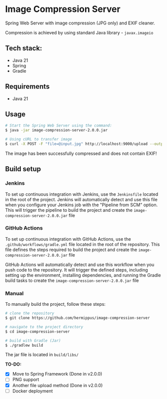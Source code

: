 # Image Compression Server
Spring Web Server with image compression (JPG only) and EXIF cleaner.

Compression is achieved by using standard Java library - `javax.imageio`

## Tech stack:
* Java 21
* Spring
* Gradle

## Requirements
* Java 21

## Usage
```bash
# Start the Spring Web Server using the command:
$ java -jar image-compression-server-2.0.0.jar

# Using cURL to transfer image
$ curl -X POST -F "file=@input.jpg" http://localhost:9000/upload --output output.jpg
```
The image has been successfully compressed and does not contain EXIF!

## Build setup
### Jenkins

To set up continuous integration with Jenkins, use the `Jenkinsfile` located in the root of the project. Jenkins will
automatically detect and use this file when you configure your Jenkins job with the "Pipeline from SCM" option. This
will trigger the pipeline to build the project and create the `image-compression-server-2.0.0.jar` file

### GitHub Actions

To set up continuous integration with GitHub Actions, use the `.github/workflows/gradle.yml` file located in the root of
the repository. This file defines the steps required to build the project and create the `image-compression-server-2.0.0.jar` file

GitHub Actions will automatically detect and use this workflow when you push code to the repository. It will trigger the
defined steps, including setting up the environment, installing dependencies, and running the Gradle build tasks to
create the `image-compression-server-2.0.0.jar` file

### Manual

To manually build the project, follow these steps:

```bash
# clone the repository
$ git clone https://github.com/hermippus/image-compression-server

# navigate to the project directory
$ cd image-compression-server

# build with Gradle (Jar)
$ ./gradlew build
```

The jar file is located in `build/libs/`

**TO-DO:**
- [x] Move to Spring Framework (Done in v2.0.0)
- [ ] PNG support
- [x] Another file upload method (Done in v2.0.0)
- [ ] Docker deployment
